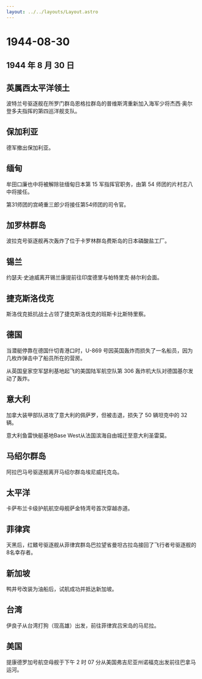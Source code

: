 ```yaml
---
layout: ../../layouts/Layout.astro
---
```


# 1944-08-30

## 1944 年 8 月 30 日

## 英属西太平洋领土

波特兰号驱逐舰在所罗门群岛恩格拉群岛的普维斯湾重新加入海军少将杰西·奥尔登多夫指挥的第四巡洋舰支队。

## 保加利亚

德军撤出保加利亚。

## 缅甸

牟田口廉也中将被解除驻缅甸日本第 15 军指挥官职务，由第 54
师团的片村志八中将接任。

第31师团的宫崎重三郎少将接任第54师团的司令官。

## 加罗林群岛

波拉克号驱逐舰再次轰炸了位于卡罗林群岛费斯岛的日本磷酸盐工厂。

## 锡兰

约瑟夫·史迪威离开锡兰康提前往印度德里与帕特里克·赫尔利会面。

## 捷克斯洛伐克

斯洛伐克抵抗战士占领了捷克斯洛伐克的班斯卡比斯特里察。

## 德国

当潜艇停靠在德国什切青港口时，U-869
号因英国轰炸而损失了一名船员，因为几枚炸弹击中了船员所在的营房。

从英国皇家空军瑟利基地起飞的美国陆军航空队第 306
轰炸机大队对德国基尔发动了轰炸。

## 意大利

加拿大装甲部队进攻了意大利的佩萨罗，但被击退，损失了 50 辆坦克中的 32
辆。

意大利鱼雷快艇基地Base West从法国滨海自由城迁至意大利圣雷莫。

## 马绍尔群岛

阿拉巴马号驱逐舰离开马绍尔群岛埃尼威托克岛。

## 太平洋

卡萨布兰卡级护航航空母舰萨金特湾号首次穿越赤道。

## 菲律宾

天黑后，红鳍号驱逐舰从菲律宾群岛巴拉望省曼坦古拉岛接回了飞行者号驱逐舰的8名幸存者。

## 新加坡

鸭井号改装为油船后，试航成功并抵达新加坡。

## 台湾

伊良子从台湾打狗（现高雄）出发，前往菲律宾吕宋岛的马尼拉。

## 美国

提康德罗加号航空母舰于下午 2 时 07
分从美国弗吉尼亚州诺福克出发前往巴拿马运河。